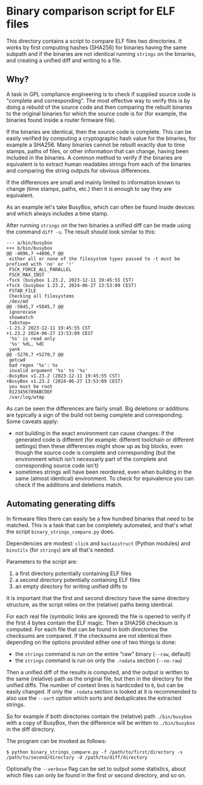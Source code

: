 # Binary comparison script for ELF files

This directory contains a script to compare ELF files two directories. It works
by first computing hashes (SHA256) for binaries having the same subpath and if
the binaries are not identical running `strings` on the binaries, and creating
a unified diff and writing to a file.

## Why?

A task in GPL compliance engineering is to check if supplied source code is
"complete and corresponding". The most effective way to verify this is by doing
a rebuild of the source code and then comparing the rebuilt binaries to the
original binaries for which the source code is for (for example, the binaries
found inside a router firmware file).

If the binaries are identical, then the source code is complete. This can be
easily verified by computing a cryptographic hash value for the binaries, for
example a SHA256. Many binaries cannot be rebuilt exactly due to time stamps,
paths of files, or other information that can change, having been included in
the binaries. A common method to verify if the binaries are equivalent is to
extract human readables strings from each of the binaries and comparing the
string outputs for obvious differences.

If the differences are small and mainly limited to information known to change
(time stamps, paths, etc.) then it is enough to say they are equivalent.

As an example let's take BusyBox, which can often be found inside devices and
which always includes a time stamp.

After running `strings` on the two binaries a unified diff can be made using the
command `diff -u`. The result should look similar to this:

```
--- a/bin/busybox
+++ b/bin/busybox
@@ -4896,7 +4896,7 @@
 either all or none of the filesystem types passed to -t must be prefixed with 'no' or '!'
 FSCK_FORCE_ALL_PARALLEL
 FSCK_MAX_INST
-fsck (busybox 1.23.2, 2023-12-11 19:45:55 CST)
+fsck (busybox 1.23.2, 2024-06-27 13:53:09 CEST)
 FSTAB_FILE
 Checking all filesystems
 /dev/md
@@ -5045,7 +5045,7 @@
 ignorecase 
 showmatch 
 tabstop=
-1.23.2 2023-12-11 19:45:55 CST
+1.23.2 2024-06-27 13:53:09 CEST
 '%s' is read only
 '%s' %dL, %dC
 yank
@@ -5270,7 +5270,7 @@
 getcwd
 bad regex '%s': %s
 invalid argument '%s' to '%s'
-BusyBox v1.23.2 (2023-12-11 19:45:55 CST)
+BusyBox v1.23.2 (2024-06-27 13:53:09 CEST)
 you must be root
 0123456789ABCDEF
 /var/log/wtmp
```

As can be seen the differences are fairly small. Big deletions or additions are
typically a sign of the build not being complete and corresponding. Some
caveats apply:

* not building in the exact environment can cause changes: if the generated
  code is different (for example: different toolchain or different settings)
  then these differences might show up as big blocks, even though the source
  code is complete and corresponding (but the environment which isn't
  necessarly part of the complete and corresponding source code isn't)
* sometimes strings will have been reordered, even when building in the same
  (almost identical) environment. To check for equivalence you can check if
  the additions and deletions match.

## Automating generating diffs

In firmware files there can easily be a few hundred binaries that need to be
matched. This is a task that can be completely automated, and that's what the
script `binary_strings_compare.py` does.

Dependencies are modest: `click` and `kaitaistruct` (Python modules) and
`binutils` (for `strings`) are all that's needed.

Parameters to the script are:

1. a first directory potentially containing ELF files
2. a second directory potentially containing ELF files
3. an empty directory for writing unified diffs to

It is important that the first and second directory have the same directory
structure, as the script relies on the (relative) paths being identical.

For each real file (symbolic links are ignored) the file is opened to verify if
the first 4 bytes contain the ELF magic. Then a SHA256 checksum is computed.
For each file that can be found in both directories the checksums are compared.
If the checksums are not identical then depending on the options provided either
one of two things is done:

* the `strings` command is run on the entire "raw" binary (`--raw`, default)
* the `strings` command is run on only the `.rodata` section (`--no-raw`)

Then a unified diff of the results is computed, and the output is written to the
same (relative) path as the original file, but then in the directory for the
unified diffs. The number of context lines is hardcoded to `0`, but can be
easily changed. If only the `.rodata` section is looked at it is recommended
to also use the `--sort` option which sorts and deduplicates the extracted
strings.

So for example if both directories contain the (relative) path `./bin/busybox`
with a copy of BusyBox, then the difference will be written to `./bin/busybox`
in the diff directory.

The program can be invoked as follows:

```console
$ python binary_strings_compare.py -f /path/to/first/directory -s /path/to/second/directory -d /path/to/diff/directory
```

Optionally the `--verbose` flag can be set to output some statistics, about
which files can only be found in the first or second directory, and so on.
